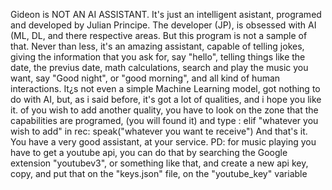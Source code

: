 Gideon is NOT AN AI ASSISTANT. It's just an intelligent asistant, programed and developed by Julian Principe. The developer (JP), is obsessed with AI (ML, DL,
and there respective areas. But this program is not a sample of that. Never than less, it's an amazing assistant, capable of telling jokes, giving the information
that you ask for, say "hello", telling things like the date, the previus date, math calculations, search and play the music you want, say "Good night", or "good morning", and all kind of human interactions. It¿s not even
a simple Machine Learning model, got nothing to do with AI, but, as i said before, it's got a lot of qualities, and i hope you like it. of you wish to add another quality, you have to look on the zone
that the capabilities are programed, (you will found it) and type : elif "whatever you wish to add" in rec:
                                                                       speak("whatever you want te receive")
And that's it. You have a very good assistant, at your service.
PD: for music playing you have to get a youtube api, you can do that by searching the Google extension "youtubev3", or something like that, and create a new api key, copy, and put that on the "keys.json" file, on the "youtube_key" variable
